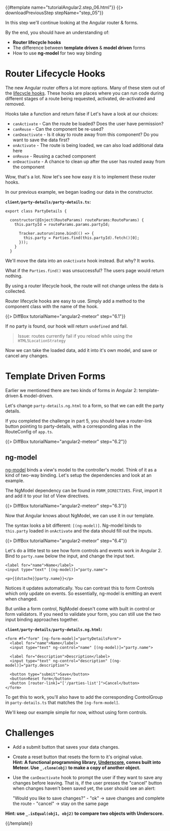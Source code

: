{{#template name="tutorialAngular2.step_06.html"}}
{{> downloadPreviousStep stepName="step_05"}}  
  
In this step we'll continue looking at the Angular router & forms.

By the end, you should have an understanding of:

- **Router lifecycle hooks**
- The difference between **template driven** & **model driven** forms
- How to use **ng-model** for two way binding

# Router Lifecycle Hooks

The new Angular router offers a lot more options. Many of these stem out of the [lifecycle hooks](https://angular.github.io/router/lifecycle). These hooks are places where you can run code during different stages of a route being requested, activated, de-activated and removed.

Hooks take a function and return false if Let's have a look at our choices:

* `canActivate` - Can the route be loaded? Does the user have permission?
* `canReuse` - Can the component be re-used?
* `canDeactivate` - Is it okay to route away from this component? Do you want to save the data first?
* `onActivate` - The route is being loaded, we can also load additional data here
* `onReuse` - Reusing a cached component
* `onDeactivate` - A chance to clean up after the user has routed away from the component

Wow, that's a lot. Now let's see how easy it is to implement these router hooks.

In our previous example, we began loading our data in the constructor.

__`client/party-details/party-details.ts`:__

    export class PartyDetails {

      constructor(@Inject(RouteParams) routeParams:RouteParams) {
        this.partyId = routeParams.params.partyId;

          Tracker.autorun(zone.bind(() => {
            this.party = Parties.find(this.partyId).fetch()[0];
          }));
        }
      }

We'll move the data into an `onActivate` hook instead. But why? It works.

What if the `Parties.find()` was unsuccessful? The users page would return nothing.

By using a router lifecycle hook, the route will not change unless the data is collected.

Router lifecycle hooks are easy to use. Simply add a method to the component class with the name of the hook.

{{> DiffBox tutorialName="angular2-meteor" step="6.1"}}

If no party is found, our hook will return `undefined` and fail.

> Issue: routes currently fail if you reload while using the `HTML5LocationStrategy`

Now we can take the loaded data, add it into it's own model, and save or cancel any changes.



# Template Driven Forms

Earlier we mentioned there are two kinds of forms in Angular 2: template-driven & model-driven.

Let's change `party-details.ng.html` to a form, so that we can edit the party details.

If you completed the challenge in part 5, you should have a router-link button pointing to party-details, with a corresponding alias in the RouteConfig of `app.ts`.

{{> DiffBox tutorialName="angular2-meteor" step="6.2"}}


## ng-model

[ng-model](https://angular.io/docs/js/latest/api/forms/NgModel-class.html) binds a view's model to the controller's model. Think of it as a kind of two-way binding. Let's setup the dependencies and look at an example.

The NgModel dependency can be found in `FORM_DIRECTIVES`. First, import it and add it to your list of View directives.

{{> DiffBox tutorialName="angular2-meteor" step="6.3"}}

Now that Angular knows about NgModel, we can use it in our template.

The syntax looks a bit different: `[(ng-model)]`. Ng-model binds to `this.party` loaded in `onActivate` and the data should fill out the inputs.

{{> DiffBox tutorialName="angular2-meteor" step="6.4"}}

Let's do a little test to see how form controls and events work in Angular 2. Bind to `party.name` below the input, and change the input text.

    <label for="name">Name</label>
    <input type="text" [(ng-model)]="party.name">

    <p>{{dstache}}party.name}}</p>

Notices it updates automatically. You can contrast this to form Controls which only update on events. So essentially, ng-model is emitting an event when changed.

But unlike a form control, NgModel doesn't come with built in control or form validators. If you need to validate your form, you can still use the two input binding approaches together.

__`client/party-details/party-details.ng.html`:__

    <form #f="form" [ng-form-model]="partyDetailsForm">
      <label for="name">Name</label>
      <input type="text" ng-control="name" [(ng-model)]="party.name">

      <label for="description">Description</label>
      <input type="text" ng-control="description" [(ng-model)]="party.description">

      <button type="submit">Save</button>
      <button>Reset form</button>
      <button [router-link]="['/parties-list']">Cancel</button>
    </form>

To get this to work, you'll also have to add the corresponding ControlGroup in `party-details.ts` that matches the `[ng-form-model]`.

We'll keep our example simple for now, without using form controls.

# Challenges

- Add a submit button that saves your data changes.

- Create a reset button that resets the form to it's original value.<br/>
  **Hint: A functional programming library, [Underscore](http://underscorejs.org/),  comes built into Meteor. Use `_.clone(obj)` to make a copy of another object.**

- Use the `canDeactivate` hook to prompt the user if they want to save any changes before leaving.
That is, if the user presses the "cancel" button when changes haven't been saved yet, the user should see an alert:

    "Would you like to save changes?"
      \- "ok" -> save changes and complete the route
      \- "cancel" -> stay on the same page

**Hint: use `_.isEqual(obj1, obj2)` to compare two objects with Underscore.**

{{/template}}
